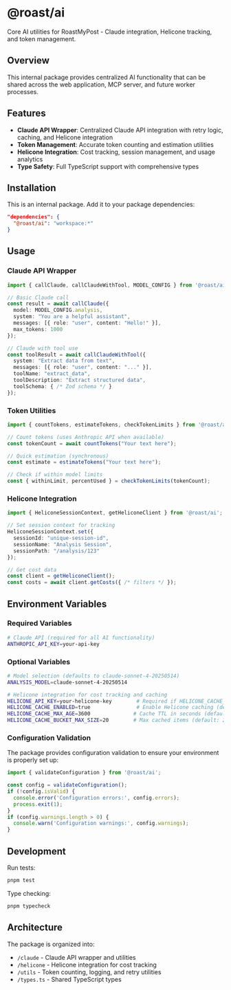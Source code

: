 # @roast/ai

Core AI utilities for RoastMyPost - Claude integration, Helicone tracking, and token management.

## Overview

This internal package provides centralized AI functionality that can be shared across the web application, MCP server, and future worker processes.

## Features

- **Claude API Wrapper**: Centralized Claude API integration with retry logic, caching, and Helicone integration
- **Token Management**: Accurate token counting and estimation utilities
- **Helicone Integration**: Cost tracking, session management, and usage analytics
- **Type Safety**: Full TypeScript support with comprehensive types

## Installation

This is an internal package. Add it to your package dependencies:

```json
"dependencies": {
  "@roast/ai": "workspace:*"
}
```

## Usage

### Claude API Wrapper

```typescript
import { callClaude, callClaudeWithTool, MODEL_CONFIG } from '@roast/ai';

// Basic Claude call
const result = await callClaude({
  model: MODEL_CONFIG.analysis,
  system: "You are a helpful assistant",
  messages: [{ role: "user", content: "Hello!" }],
  max_tokens: 1000
});

// Claude with tool use
const toolResult = await callClaudeWithTool({
  system: "Extract data from text",
  messages: [{ role: "user", content: "..." }],
  toolName: "extract_data",
  toolDescription: "Extract structured data",
  toolSchema: { /* Zod schema */ }
});
```

### Token Utilities

```typescript
import { countTokens, estimateTokens, checkTokenLimits } from '@roast/ai';

// Count tokens (uses Anthropic API when available)
const tokenCount = await countTokens("Your text here");

// Quick estimation (synchronous)
const estimate = estimateTokens("Your text here");

// Check if within model limits
const { withinLimit, percentUsed } = checkTokenLimits(tokenCount);
```

### Helicone Integration

```typescript
import { HeliconeSessionContext, getHeliconeClient } from '@roast/ai';

// Set session context for tracking
HeliconeSessionContext.set({
  sessionId: "unique-session-id",
  sessionName: "Analysis Session",
  sessionPath: "/analysis/123"
});

// Get cost data
const client = getHeliconeClient();
const costs = await client.getCosts({ /* filters */ });
```

## Environment Variables

### Required Variables

```bash
# Claude API (required for all AI functionality)
ANTHROPIC_API_KEY=your-api-key
```

### Optional Variables

```bash
# Model selection (defaults to claude-sonnet-4-20250514)
ANALYSIS_MODEL=claude-sonnet-4-20250514

# Helicone integration for cost tracking and caching
HELICONE_API_KEY=your-helicone-key        # Required if HELICONE_CACHE_ENABLED=true
HELICONE_CACHE_ENABLED=true               # Enable Helicone caching (default: false)
HELICONE_CACHE_MAX_AGE=3600              # Cache TTL in seconds (default: 3600)
HELICONE_CACHE_BUCKET_MAX_SIZE=20        # Max cached items (default: 20)
```

### Configuration Validation

The package provides configuration validation to ensure your environment is properly set up:

```typescript
import { validateConfiguration } from '@roast/ai';

const config = validateConfiguration();
if (!config.isValid) {
  console.error('Configuration errors:', config.errors);
  process.exit(1);
}
if (config.warnings.length > 0) {
  console.warn('Configuration warnings:', config.warnings);
}
```

## Development

Run tests:
```bash
pnpm test
```

Type checking:
```bash
pnpm typecheck
```

## Architecture

The package is organized into:

- `/claude` - Claude API wrapper and utilities
- `/helicone` - Helicone integration for cost tracking
- `/utils` - Token counting, logging, and retry utilities
- `/types.ts` - Shared TypeScript types